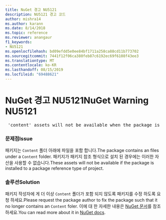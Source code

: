```yaml
---
title: NuGet 경고 NU5121
description: NU5121 경고 코드
author: mishra14
ms.author: karann
ms.date: 8/14/2018
ms.topic: reference
ms.reviewer: anangaur
f1_keywords:
- NU5121
ms.openlocfilehash: bd09efdd5e0ee84bf1711a258ca88cd11b773702
ms.sourcegitcommit: 7441f12f06ca380feb87c6192ec69f6108f43ee3
ms.translationtype: MT
ms.contentlocale: ko-KR
ms.lasthandoff: 08/15/2019
ms.locfileid: "69488621"
---
```

# <a name="nuget-warning-nu5121"></a><span data-ttu-id="7c722-103">NuGet 경고 NU5121</span><span class="sxs-lookup"><span data-stu-id="7c722-103">NuGet Warning NU5121</span></span>
<pre> 'content' assets will not be available when the package is installed after the migration.</pre>

### <a name="issue"></a><span data-ttu-id="7c722-104">문제점</span><span class="sxs-lookup"><span data-stu-id="7c722-104">Issue</span></span>

<span data-ttu-id="7c722-105">패키지는 `Content` 폴더 아래에 파일을 포함 합니다.</span><span class="sxs-lookup"><span data-stu-id="7c722-105">The package contains an files under a `Content` folder.</span></span> <span data-ttu-id="7c722-106">패키지가 패키지 참조 형식으로 설치 된 경우에는 이러한 자산을 사용할 수 없습니다.</span><span class="sxs-lookup"><span data-stu-id="7c722-106">These assets will not be available if the package is installed to a package reference type of project.</span></span>


### <a name="solution"></a><span data-ttu-id="7c722-107">솔루션</span><span class="sxs-lookup"><span data-stu-id="7c722-107">Solution</span></span>

<span data-ttu-id="7c722-108">패키지 작성자에 게 더 이상 `Content` 폴더가 포함 되지 않도록 패키지를 수정 하도록 요청 하세요.</span><span class="sxs-lookup"><span data-stu-id="7c722-108">Please request the package author to fix the package such that it no longer contains an `Content` foler.</span></span> <span data-ttu-id="7c722-109">이에 대 한 자세한 내용은 [NuGet 문서](https://docs.microsoft.com/en-us/nuget/consume-packages/migrate-packages-config-to-package-reference)를 참조 하세요.</span><span class="sxs-lookup"><span data-stu-id="7c722-109">You can read more about it in [NuGet docs](https://docs.microsoft.com/en-us/nuget/consume-packages/migrate-packages-config-to-package-reference).</span></span>

